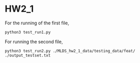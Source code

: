 # HW2_1

For the running of the first file,

```
python3 test_run1.py
```


For running the second file,

```
python3 test_run2.py ./MLDS_hw2_1_data/testing_data/feat/ ./output_testset.txt
```
